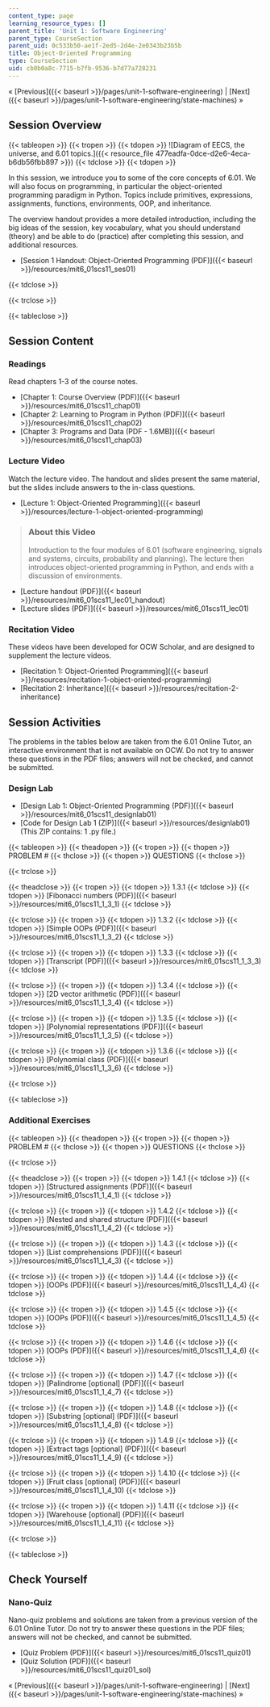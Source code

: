 ```yaml
---
content_type: page
learning_resource_types: []
parent_title: 'Unit 1: Software Engineering'
parent_type: CourseSection
parent_uid: 0c533b50-ae1f-2ed5-2d4e-2e0343b23b5b
title: Object-Oriented Programming
type: CourseSection
uid: cb0b0a8c-7715-b7fb-9536-b7d77a728231
---
```


« [Previous]({{< baseurl >}}/pages/unit-1-software-engineering) | [Next]({{< baseurl >}}/pages/unit-1-software-engineering/state-machines) »

Session Overview
----------------

{{< tableopen >}}
{{< tropen >}}
{{< tdopen >}}
![Diagram of EECS, the universe, and 6.01 topics.]({{< resource_file 477eadfa-0dce-d2e6-4eca-b6db56fbb897 >}})
{{< tdclose >}}
{{< tdopen >}}


In this session, we introduce you to some of the core concepts of 6.01. We will also focus on programming, in particular the object-oriented programming paradigm in Python. Topics include primitives, expressions, assignments, functions, environments, OOP, and inheritance.

The overview handout provides a more detailed introduction, including the big ideas of the session, key vocabulary, what you should understand (theory) and be able to do (practice) after completing this session, and additional resources.

*   [Session 1 Handout: Object-Oriented Programming (PDF)]({{< baseurl >}}/resources/mit6_01scs11_ses01)


{{< tdclose >}}

{{< trclose >}}

{{< tableclose >}}

Session Content
---------------

### Readings

Read chapters 1-3 of the course notes.

*   [Chapter 1: Course Overview (PDF)]({{< baseurl >}}/resources/mit6_01scs11_chap01)
*   [Chapter 2: Learning to Program in Python (PDF)]({{< baseurl >}}/resources/mit6_01scs11_chap02)
*   [Chapter 3: Programs and Data (PDF - 1.6MB)]({{< baseurl >}}/resources/mit6_01scs11_chap03)

### Lecture Video

Watch the lecture video. The handout and slides present the same material, but the slides include answers to the in-class questions.

*   [Lecture 1: Object-Oriented Programming]({{< baseurl >}}/resources/lecture-1-object-oriented-programming)

> ### About this Video
> 
> Introduction to the four modules of 6.01 (software engineering, signals and systems, circuits, probability and planning). The lecture then introduces object-oriented programming in Python, and ends with a discussion of environments.

*   [Lecture handout (PDF)]({{< baseurl >}}/resources/mit6_01scs11_lec01_handout)
*   [Lecture slides (PDF)]({{< baseurl >}}/resources/mit6_01scs11_lec01)

### Recitation Video

These videos have been developed for OCW Scholar, and are designed to supplement the lecture videos.

*   [Recitation 1: Object-Oriented Programming]({{< baseurl >}}/resources/recitation-1-object-oriented-programming)
*   [Recitation 2: Inheritance]({{< baseurl >}}/resources/recitation-2-inheritance)

Session Activities
------------------

The problems in the tables below are taken from the 6.01 Online Tutor, an interactive environment that is not available on OCW. Do not try to answer these questions in the PDF files; answers will not be checked, and cannot be submitted.

### Design Lab

*   [Design Lab 1: Object-Oriented Programming (PDF)]({{< baseurl >}}/resources/mit6_01scs11_designlab01)
*   [Code for Design Lab 1 (ZIP)]({{< baseurl >}}/resources/designlab01) (This ZIP contains: 1 .py file.)

{{< tableopen >}}
{{< theadopen >}}
{{< tropen >}}
{{< thopen >}}
PROBLEM #
{{< thclose >}}
{{< thopen >}}
QUESTIONS
{{< thclose >}}

{{< trclose >}}

{{< theadclose >}}
{{< tropen >}}
{{< tdopen >}}
1.3.1
{{< tdclose >}}
{{< tdopen >}}
[Fibonacci numbers (PDF)]({{< baseurl >}}/resources/mit6_01scs11_1_3_1)
{{< tdclose >}}

{{< trclose >}}
{{< tropen >}}
{{< tdopen >}}
1.3.2
{{< tdclose >}}
{{< tdopen >}}
[Simple OOPs (PDF)]({{< baseurl >}}/resources/mit6_01scs11_1_3_2)
{{< tdclose >}}

{{< trclose >}}
{{< tropen >}}
{{< tdopen >}}
1.3.3
{{< tdclose >}}
{{< tdopen >}}
[Transcript (PDF)]({{< baseurl >}}/resources/mit6_01scs11_1_3_3)
{{< tdclose >}}

{{< trclose >}}
{{< tropen >}}
{{< tdopen >}}
1.3.4
{{< tdclose >}}
{{< tdopen >}}
[2D vector arithmetic (PDF)]({{< baseurl >}}/resources/mit6_01scs11_1_3_4)
{{< tdclose >}}

{{< trclose >}}
{{< tropen >}}
{{< tdopen >}}
1.3.5
{{< tdclose >}}
{{< tdopen >}}
[Polynomial representations (PDF)]({{< baseurl >}}/resources/mit6_01scs11_1_3_5)
{{< tdclose >}}

{{< trclose >}}
{{< tropen >}}
{{< tdopen >}}
1.3.6
{{< tdclose >}}
{{< tdopen >}}
[Polynomial class (PDF)]({{< baseurl >}}/resources/mit6_01scs11_1_3_6)
{{< tdclose >}}

{{< trclose >}}

{{< tableclose >}}

### Additional Exercises

{{< tableopen >}}
{{< theadopen >}}
{{< tropen >}}
{{< thopen >}}
PROBLEM #
{{< thclose >}}
{{< thopen >}}
QUESTIONS
{{< thclose >}}

{{< trclose >}}

{{< theadclose >}}
{{< tropen >}}
{{< tdopen >}}
1.4.1
{{< tdclose >}}
{{< tdopen >}}
[Structured assignments (PDF)]({{< baseurl >}}/resources/mit6_01scs11_1_4_1)
{{< tdclose >}}

{{< trclose >}}
{{< tropen >}}
{{< tdopen >}}
1.4.2
{{< tdclose >}}
{{< tdopen >}}
[Nested and shared structure (PDF)]({{< baseurl >}}/resources/mit6_01scs11_1_4_2)
{{< tdclose >}}

{{< trclose >}}
{{< tropen >}}
{{< tdopen >}}
1.4.3
{{< tdclose >}}
{{< tdopen >}}
[List comprehensions (PDF)]({{< baseurl >}}/resources/mit6_01scs11_1_4_3)
{{< tdclose >}}

{{< trclose >}}
{{< tropen >}}
{{< tdopen >}}
1.4.4
{{< tdclose >}}
{{< tdopen >}}
[OOPs (PDF)]({{< baseurl >}}/resources/mit6_01scs11_1_4_4)
{{< tdclose >}}

{{< trclose >}}
{{< tropen >}}
{{< tdopen >}}
1.4.5
{{< tdclose >}}
{{< tdopen >}}
[OOPs (PDF)]({{< baseurl >}}/resources/mit6_01scs11_1_4_5)
{{< tdclose >}}

{{< trclose >}}
{{< tropen >}}
{{< tdopen >}}
1.4.6
{{< tdclose >}}
{{< tdopen >}}
[OOPs (PDF)]({{< baseurl >}}/resources/mit6_01scs11_1_4_6)
{{< tdclose >}}

{{< trclose >}}
{{< tropen >}}
{{< tdopen >}}
1.4.7
{{< tdclose >}}
{{< tdopen >}}
[Palindrome \[optional\] (PDF)]({{< baseurl >}}/resources/mit6_01scs11_1_4_7)
{{< tdclose >}}

{{< trclose >}}
{{< tropen >}}
{{< tdopen >}}
1.4.8
{{< tdclose >}}
{{< tdopen >}}
[Substring \[optional\] (PDF)]({{< baseurl >}}/resources/mit6_01scs11_1_4_8)
{{< tdclose >}}

{{< trclose >}}
{{< tropen >}}
{{< tdopen >}}
1.4.9
{{< tdclose >}}
{{< tdopen >}}
[Extract tags \[optional\] (PDF)]({{< baseurl >}}/resources/mit6_01scs11_1_4_9)
{{< tdclose >}}

{{< trclose >}}
{{< tropen >}}
{{< tdopen >}}
1.4.10
{{< tdclose >}}
{{< tdopen >}}
[Fruit class \[optional\] (PDF)]({{< baseurl >}}/resources/mit6_01scs11_1_4_10)
{{< tdclose >}}

{{< trclose >}}
{{< tropen >}}
{{< tdopen >}}
1.4.11
{{< tdclose >}}
{{< tdopen >}}
[Warehouse \[optional\] (PDF)]({{< baseurl >}}/resources/mit6_01scs11_1_4_11)
{{< tdclose >}}

{{< trclose >}}

{{< tableclose >}}

Check Yourself
--------------

### Nano-Quiz

Nano-quiz problems and solutions are taken from a previous version of the 6.01 Online Tutor. Do not try to answer these questions in the PDF files; answers will not be checked, and cannot be submitted.

*   [Quiz Problem (PDF)]({{< baseurl >}}/resources/mit6_01scs11_quiz01)
*   [Quiz Solution (PDF)]({{< baseurl >}}/resources/mit6_01scs11_quiz01_sol)

« [Previous]({{< baseurl >}}/pages/unit-1-software-engineering) | [Next]({{< baseurl >}}/pages/unit-1-software-engineering/state-machines) »